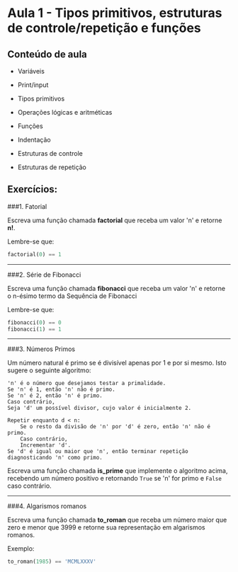 Aula 1 - Tipos primitivos, estruturas de controle/repetição e funções
=====================================================================

Conteúdo de aula
----------------

- Variáveis

- Print/input

- Tipos primitivos

<!-- - Palavras reservadas -->

- Operações lógicas e aritméticas

- Funções

- Indentação

- Estruturas de controle

- Estruturas de repetição

Exercícios:
----------

###1. Fatorial

Escreva uma função chamada **factorial** que receba um valor 'n' e retorne **n!**.

Lembre-se que:

```python
factorial(0) == 1
```

- - - - - - - - - - - - - - - - - - - - - - - - - - - - - - - - - - - - - - - - - - - - -

###2. Série de Fibonacci

Escreva uma função chamada **fibonacci** que receba um valor 'n' e retorne o n-ésimo termo da Sequência de Fibonacci

Lembre-se que:

```python
fibonacci(0) == 0
fibonacci(1) == 1
```

- - - - - - - - - - - - - - - - - - - - - - - - - - - - - - - - - - - - - - - - - - - - -

###3. Números Primos

Um número natural é primo se é divisível apenas por 1 e por si mesmo.
Isto sugere o seguinte algoritmo:

```
'n' é o número que desejamos testar a primalidade.
Se 'n' é 1, então 'n' não é primo.
Se 'n' é 2, então 'n' é primo.
Caso contrário,
Seja 'd' um possível divisor, cujo valor é inicialmente 2.

Repetir enquanto d < n:
    Se o resto da divisão de 'n' por 'd' é zero, então 'n' não é primo.
    Caso contrário,
    Incrementar 'd'.
Se 'd' é igual ou maior que 'n', então terminar repetição diagnosticando 'n' como primo.
```

Escreva uma função chamada **is_prime** que implemente o algoritmo acima, recebendo um número positivo e retornando `True` se 'n' for primo e `False` caso contrário.

- - - - - - - - - - - - - - - - - - - - - - - - - - - - - - - - - - - - - - - - - - - - -

###4. Algarismos romanos

Escreva uma função chamada **to_roman** que receba um número maior que zero e menor que 3999 e retorne sua representação em algarismos romanos.

Exemplo:
```python
to_roman(1985) == 'MCMLXXXV'
```